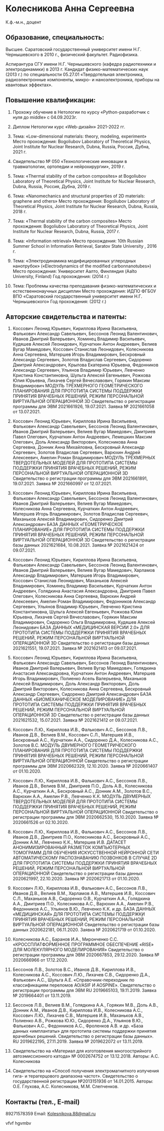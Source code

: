 # Колесникова Анна Сергеевна


К.ф.-м.н., доцент

## Образование, специальность:
Высшее. Саратовский государственный университет имени Н.Г. Чернышевского в 2010 г., физический факультет. Радиофизика.

Аспирантура СГУ имени Н.Г. Чернышевского (кафедра радиотехники и электродинамики) в 2013 г. Кандидат физико-математических наук (2013 г.) по специальности 05.27.01 «Твердотельная электроника, радиоэлектронные компоненты, микро- и наноэлектроника, приборы на квантовых эффектах». 


## Повышение квалификации: 
1. Прохожу обучение в Нетологии по курсу «Python-разработчик с нуля до middle» с 04.09.2023г.

2. Диплом Нетологии курс «Web-дизайн» 2021-2022 гг.

3. Тема: «Low-dimensional materials: theory, modeling, experiment» 
Место прохождения: Bogoliubov Laboratory of Theoretical Physics, Joint Institute for Nuclear Research, Dubna, Russia, Россия, Дубна, 2021 г.

4. Свидетельство № 050 «Технологические инновации в травматологии, ортопедии и нейрохирургии», 2019 г.

5. Тема: «Thermal stability of the carbon composites» at Bogoliubov Laboratory of Theoretical Physics, Joint Institute for Nuclear Research, Dubna, Russia, Россия, Дубна, 2019 г.

6. Тема: «Nanomechanics and structural properties of 2D materials: graphene and others»
Место прохождения: Bogoliubov Laboratory of Theoretical Physics, Joint Institute for Nuclear Research, Dubna, Russia, 2018 г.

7. Тема: «Thermal stability of the carbon composites»
Место прохождения: Bogoliubov Laboratory of Theoretical Physics, Joint Institute for Nuclear Research, Dubna, Russia, 2017 г.

8. Тема: «Information retrieval»
Место прохождения: 10th Russian Summer School in Information Retrieval, Saratov State University , 2016 г.

9. Тема: «Электродинамика модифицированных углеродных нанотрубок» («Electrodynamics of the modified carbonnanotubes»)
Место прохождения: Университет Аалто, Финляндия (Aalto University, Finland)
Год прохождения: (2014 г.)

10. Тема: Проблемы качества преподавания физико-математических и естественнонаучных дисциплин
Место прохождения: ИДПО ФГБОУ ВПО «Саратовский государственный университет имени Н.Г. Чернышевского»
Год прохождения: (2012 г.)


## Авторские свидетельства и патенты:

1. Коссович Леонид Юрьевич, Кириллова Ирина Васильевна, Фалькович Александр Савельевич, Бессонов Леонид Валентинович, Иванов Дмитрий Валерьевич, Хоминец Владимир Васильевич, Кудяшев Алексей Леонидович, Курчаткин Антон Андреевич, Велиев Вугар Мамедович, Коссович Станислав Леонидович, Колесникова Анна Сергеевна, Матершев Игорь Владимирович, Бескровный Александр Сергеевич, Золотов Владислав Сергеевич, Сидоренко Дмитрий Александрович, Крылова Екатерина Юрьевна, Федонников Александр Сергеевич, Ульянов Владимир Юрьевич, Левченко Кристина Константиновна, Шульга Алексей Евгеньевич, Рожкова Юлия Юрьевна, Лихачев Сергей Вячеславович, Горякин Максим Владимирович
МОДУЛЬ ТРЁХМЕРНОГО ГЕОМЕТРИЧЕСКОГО ПЛАНИРОВАНИЯ ДЛЯ ПРОТОТИПА СИСТЕМЫ ПОДДЕРЖКИ ПРИНЯТИЯ ВРАЧЕБНЫХ РЕШЕНИЙ, РЕЖИМ ПЕРСОНАЛЬНОЙ ВИРТУАЛЬНОЙ ОПЕРАЦИОННОЙ 3D
Свидетельство о регистрации программы для ЭВМ  2021661926, 19.07.2021. Заявка № 2021661058 от 13.07.2021.

2. Коссович Леонид Юрьевич, Кириллова Ирина Васильевна, Фалькович Александр Савельевич, Бессонов Леонид Валентинович, Иванов Дмитрий Валерьевич, Велиев Вугар Мамедович, Дмитриев Павел Олегович, Курчаткин Антон Андреевич, Лемешкин Максим Олегович, Доль Александр Викторович, Колесникова Анна Сергеевна, Донник Анна Михайловна, Бескровный Александр Сергеевич, Золотов Владислав Сергеевич, Варюхин Андрей Алексеевич, Амелин Роман Владимирович
МОДУЛЬ ТРЁХМЕРНЫХ ТВЕРДОТЕЛЬНЫХ МОДЕЛЕЙ ДЛЯ ПРОТОТИПА СИСТЕМЫ ПОДДЕРЖКИ ПРИНЯТИЯ ВРАЧЕБНЫХ РЕШЕНИЙ, РЕЖИМ ПЕРСОНАЛЬНОЙ ВИРТУАЛЬНОЙ ОПЕРАЦИОННОЙ 3D
Свидетельство о регистрации программы для ЭВМ  2021661891, 19.07.2021. Заявка № 2021660997 от 12.07.2021.

3. Коссович Леонид Юрьевич, Кириллова Ирина Васильевна, Фалькович Александр Савельевич, Бессонов Леонид Валентинович, Иванов Дмитрий Валерьевич, Велиев Вугар Мамедович, Колесникова Анна Сергеевна, Курчаткин Антон Андреевич, Матершев Игорь Владимирович, Золотов Владислав Сергеевич, Маханьков Алексей Владимирович, Сидоренко Дмитрий Александрович
БАЗА ДАННЫХ «ГЕОМЕТРИЧЕСКОЕ ПЛАНИРОВАНИЕ» ДЛЯ ПРОТОТИПА СИСТЕМЫ ПОДДЕРЖКИ ПРИНЯТИЯ ВРАЧЕБНЫХ РЕШЕНИЙ, РЕЖИМ ПЕРСОНАЛЬНОЙ ВИРТУАЛЬНОЙ ОПЕРАЦИОННОЙ 3D
Свидетельство о регистрации базы данных  2021621684, 10.08.2021. Заявка № 2021621424 от 09.07.2021.

4. Коссович Леонид Юрьевич, Кириллова Ирина Васильевна, Фалькович Александр Савельевич, Бессонов Леонид Валентинович, Иванов Дмитрий Валерьевич, Велиев Вугар Мамедович, Харламов Александр Владимирович, Матершев Игорь Владимирович, Коссович Станислав Леонидович, Маханьков Алексей Владимирович, Хоминец Владимир Васильевич, Курчаткин Антон Андреевич, Голядкина Анастасия Александровна, Дмитриев Павел Олегович, Колесникова Анна Сергеевна, Варюхин Андрей Алексеевич, Амелин Роман Владимирович, Федонников Александр Сергеевич, Ульянов Владимир Юрьевич, Левченко Кристина Константиновна, Шульга Алексей Евгеньевич, Рожкова Юлия Юрьевна, Лихачев Сергей Вячеславович, Горякин Максим Владимирович, Сидоренко Ольга Владимировна, Кудяшев Алексей Леонидович
БАЗА ДАННЫХ «МЕДИЦИНСКАЯ ВЕРСИИ 2.0» ДЛЯ ПРОТОТИПА СИСТЕМЫ ПОДДЕРЖКИ ПРИНЯТИЯ ВРАЧЕБНЫХ РЕШЕНИЙ, РЕЖИМ ПЕРСОНАЛЬНОЙ ВИРТУАЛЬНОЙ ОПЕРАЦИОННОЙ 3D
Свидетельство о регистрации базы данных  2021621551, 19.07.2021. Заявка № 2021621413 от 09.07.2021.

5. Коссович Леонид Юрьевич, Кириллова Ирина Васильевна, Фалькович Александр Савельевич, Бессонов Леонид Валентинович, Иванов Дмитрий Валерьевич, Велиев Вугар Мамедович, Голядкина Анастасия Александровна, Курчаткин Антон Андреевич, Матершев Игорь Владимирович, Полиенко Асель Валерьевна, Маханьков Алексей Владимирович, Доль Александр Викторович, Доль Дмитрий Викторович, Колесникова Анна Сергеевна, Бескровный Александр Сергеевич, Сидоренко Дмитрий Александрович
БАЗА ДАННЫХ «БИОМЕХАНИЧЕСКОЕ МОДЕЛИРОВАНИЕ» ДЛЯ ПРОТОТИПА СИСТЕМЫ ПОДДЕРЖКИ ПРИНЯТИЯ ВРАЧЕБНЫХ РЕШЕНИЙ, РЕЖИМ ПЕРСОНАЛЬНОЙ ВИРТУАЛЬНОЙ ОПЕРАЦИОННОЙ 3D
Свидетельство о регистрации базы данных  2021621532, 15.07.2021. Заявка № 2021621412 от 09.07.2021.

6. Коссович Л.Ю., Кириллова И.В., Фалькович А.С., Бессонов Л.В., Иванов Д.В., Велиев В.М., Коссович С.Л., Матершев И.В., Бескровный А.С., Курчаткин А.А., Сидоренко Д.А., Колесникова А.С., Золотов В.С.
МОДУЛЬ ДВУМЕРНОГО ГЕОМЕТРИЧЕСКОГО ПЛАНИРОВАНИЯ ДЛЯ ПРОТОТИПА СИСТЕМЫ ПОДДЕРЖКИ ПРИНЯТИЯ ВРАЧЕБНЫХ РЕШЕНИЙ, РЕЖИМ ПЕРСОНАЛЬНОЙ ВИРТУАЛЬНОЙ ОПЕРАЦИОННОЙ
Свидетельство о регистрации программы для ЭВМ  2020662329, 12.10.2020. Заявка № 2020661407 от 01.10.2020.

7. Коссович Л.Ю., Кириллова И.В., Фалькович А.С., Бессонов Л.В., Иванов Д.В., Велиев В.М., Дмитриев П.О., Доль А.В., Колесникова А.С., Курчаткин А.А., Бескровный А.С., Донник А.М., Золотов В.С., Варюхин А.А., Амелин Р.В., Левченко К.К.
МОДУЛЬ ДВУМЕРНЫХ ТВЕРДОТЕЛЬНЫХ МОДЕЛЕЙ ДЛЯ ПРОТОТИПА СИСТЕМЫ ПОДДЕРЖКИ ПРИНЯТИЯ ВРАЧЕБНЫХ РЕШЕНИЙ, РЕЖИМ ПЕРСОНАЛЬНОЙ ВИРТУАЛЬНОЙ ОПЕРАЦИОННОЙ
Свидетельство о регистрации программы для ЭВМ  2020662530, 15.10.2020. Заявка № 2020661526 от 02.10.2020.

8. Коссович Л.Ю., Кириллова И.В., Фалькович А.С., Бессонов Л.В., Иванов Д.В., Дмитриев П.О., Колесникова А.С., Бескровный А.С., Донник А.М., Левченко К.К., Mатершев И.В.
ДАТАСЕТ АНОНИМИЗИРОВАННЫЙ РАЗМЕТОК КОМПЬЮТЕРНЫХ ТОМОГРАММ ДЛЯ ОБУЧЕНИЯ ИСКУССТВЕННОЙ НЕЙРОННОЙ СЕТИ АВТОМАТИЧЕСКОМУ РАСПОЗНАВАНИЮ ПОЗВОНКОВ В СЛУЧАЕ 2D ДЛЯ ПРОТОТИПА СИСТЕМЫ ПОДДЕРЖКИ ПРИНЯТИЯ ВРАЧЕБНЫХ РЕШЕНИЙ, РЕЖИМ ПЕРСОНАЛЬНОЙ ВИРТУАЛЬНОЙ ОПЕРАЦИОННОЙ
Свидетельство о регистрации базы данных  2020621997, 22.10.2020. Заявка № 2020621713 от 01.10.2020.

9. Коссович Л.Ю., Кириллова И.В., Фалькович А.С., Бессонов Л.В., Иванов Д.В., Велиев В.М., Харламов А.В., Матершев И.В., Коссович С.Л., Маханьков А.В., Сидоренко О.В., Курчаткин А.А., Голядкина А.А., Дмитриев П.О., Колесникова А.С., Варюхин А.А., Амелин Р.В., Федонников А.С., Ульянов В.Ю., Левченко К.К. и др.
БАЗА ДАННЫХ «МЕДИЦИНСКАЯ» ДЛЯ ПРОТОТИПА СИСТЕМЫ ПОДДЕРЖКИ ПРИНЯТИЯ ВРАЧЕБНЫХ РЕШЕНИЙ, РЕЖИМ ПЕРСОНАЛЬНОЙ ВИРТУАЛЬНОЙ ОПЕРАЦИОННОЙ
Свидетельство о регистрации базы данных  2020622181, 06.11.2020. Заявка № 2020621719 от 01.10.2020.

10. Колесникова А.С., Баранов И.А., Миронченко С.С.
«КРОССПЛАТФОРМЕННОЕ ПРОГРАММНОЕ ОБЕСПЕЧЕНИЕ «RISE» ДЛЯ МОЛЕКУЛЯРНОГО МОДЕЛИРОВАНИЯ»
Свидетельство о регистрации программы для ЭВМ  2020667853, 29.12.2020. Заявка № 2020666966 от 17.12.2020.

11. Бессонов Л.В., Золотов В.С., Иванов Д.В., Кириллова И.В., Колесникова А.С., Коссович Л.Ю., Лихачев С.В., Сидоренко Д.А., Фалькович А.С., Шульга А.Е. «Справочник-переходник по классификациям переломов AO/ASIF И AOSPINE». Свидетельство о регистрации программы для ЭВМ RU 2019665103, 19.11.2019. Заявка № 2019664401 от 13.11.2019.

12. Бессонов Л.В., Велиев В.М., Голядкина А.А., Горякин М.В., Доль А.В., Донник А.М., Иванов Д.В., Кириллова И.В., Колесникова А.С., Коссович Л.Ю., Лихачев С.В., Матершев И.В., Маханьков А.В., Полиенко А.В., Рожкова Ю.Ю., Сидоренко Д.А., Ульянов В.Ю., Фалькович А.С., Федонников А.С., Фроленков А.В. и др. «База данных «имплантаты» для прототипа системы поддержки принятия врачебных решений. Свидетельство о регистрации базы данных». RU 2019622195, 27.11.2019. Заявка № 2019622072 от 13.11.2019.

13. Свидетельство на «Материал для изготовления многоострийного автоэмиссионного катода» № 0002674752 от 13.12.2018. Авторы: А.С. Колесникова

14. Свидетельство на «Способ получения электромагнитного излучения гига- и терагерцового диапазона частот». Свидетельство о государственной регистрации №2013151936 от 14.01.2015. Авторы: О.Е. Глухова, А.С. Колесникова, М.М. Слепченков.

## Контакты (тел., E-mail)
89271578359
Email: Kolesnikova.88@mail.ru

[logo]: Portfolio/photo_2023-10-17_22-08-43.jpg

vfvf hgvmbv